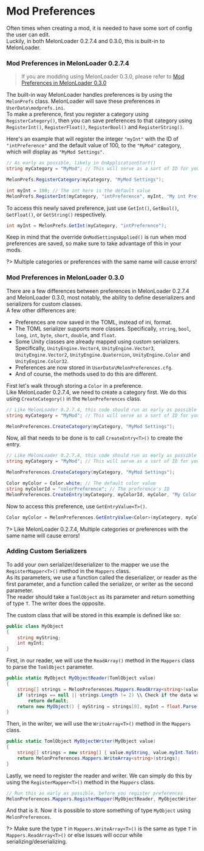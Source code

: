 # Mod Preferences 
Often times when creating a mod, it is needed to have some sort of config the user can edit.<br>
Luckily, in both MelonLoader 0.2.7.4 and 0.3.0, this is built-in to MelonLoader.

### Mod Preferences in MelonLoader 0.2.7.4
> If you are modding using MelonLoader 0.3.0, please refer to [Mod Preferences in MelonLoader 0.3.0](preferences.md?id=Mod-Preferences-in-MelonLoader-0.3.0)

The built-in way MelonLoader handles preferences is by using the `MelonPrefs` class.
MelonLoader will save these preferences in `UserData\modprefs.ini`.<br>
To make a preference, first you register a category using `RegisterCategory()`, then you can save preferences to that category using `RegisterInt()`, `RegisterFloat()`, `RegisterBool()` and `RegisterString()`.

Here's an example that will register the integer `"myInt"` with the ID of `"intPreference"` and the default value of 100, to the `"MyMod"` category, which will display as `"MyMod Settings"`.
```cs
// As early as possible, likely in OnApplicationStart()
string myCategory = "MyMod"; // This will serve as a sort of ID for your category

MelonPrefs.RegisterCategory(myCategory, "MyMod Settings"); 

int myInt = 100; // The int here is the default value
MelonPrefs.RegisterInt(myCategory, "intPreference", myInt, "My int Preference."); 
```

To access this newly saved preference, just use `GetInt()`, `GetBool()`, `GetFloat()`, or `GetString()` respectively.
```cs
int myInt = MelonPrefs.GetInt(myCategory, "intPreference");
```

Keep in mind that the override `OnModSettingsApplied()` is run when mod preferences are saved, so make sure to take advantage of this in your mods.

?> Multiple categories or preferences with the same name will cause errors!

### Mod Preferences in MelonLoader 0.3.0

There are a few differences between preferences in MelonLoader 0.2.7.4 and MelonLoader 0.3.0, most notably, the ability to define deserializers and serializers for custom classes.<br>
A few other differences are:
- Preferences are now saved in the TOML, instead of ini, format.
- The TOML serializer supports more classes. Specifically, `string`, `bool`, `long`, `int`, `byte`, `short`, `double`, and `float`.
- Some Unity classes are already mapped using custom serializers. Specifically, `UnityEngine.Vector4`, `UnityEngine.Vector3`, `UnityEngine.Vector2`, `UnityEngine.Quaternion`, `UnityEngine.Color` and `UnityEngine.Color32`.
- Preferences are now stored in `UserData\MelonPreferences.cfg`.
- And of course, the methods used to do this are different.

First let's walk through storing a `Color` in a preference.<br>
Like MelonLoader 0.2.7.4, we need to create a category first. We do this using `CreateCategory()` in the `MelonPreferences` class.
```cs
// Like MelonLoader 0.2.7.4, this code should run as early as possible
string myCategory = "MyMod"; // This will serve as a sort of ID for your category

MelonPreferences.CreateCategory(myCategory, "MyMod Settings");
```

Now, all that needs to be done is to call `CreateEntry<T>()` to create the entry.
```cs
// Like MelonLoader 0.2.7.4, this code should run as early as possible
string myCategory = "MyMod"; // This will serve as a sort of ID for your category

MelonPreferences.CreateCategory(myCategory, "MyMod Settings");

Color myColor = Color.white; // The default color value
string myColorId = "colorPreference"; // The preference's ID
MelonPreferences.CreateEntry(myCategory, myColorId, myColor, "My Color Preference.");
```

Now to access this preference, use `GetEntryValue<T>()`.
```cs
Color myColor = MelonPreferences.GetEntryValue<Color>(myCategory, myColorId);
```

?> Like MelonLoader 0.2.7.4, Multiple categories or preferences with the same name will cause errors!

### Adding Custom Serializers

To add your own serializer/deserializer to the mapper we use the `RegisterMapper<T>()` method in the `Mappers` class.<br>
As its parameters, we use a function called the deserializer, or reader as the first parameter, and a function called the serializer, or writer as the second parameter.<br>
The reader should take a `TomlObject` as its parameter and return something of type `T`. The writer does the opposite.

The custom class that will be stored in this example is defined like so:
```cs
public class MyObject
{
    string myString;
    int myInt;
}
```
First, in our reader, we will use the `ReadArray()` method in the `Mappers` class to parse the `TomlObject` parameter.
```cs
public static MyObject MyObjectReader(TomlObject value)
{
    string[] strings = MelonPreferences.Mappers.ReadArray<string>(value);
    if (strings == null || strings.Length != 2) \\ Check if the data was corrupted somehow
        return default;
    return new MyObject() { myString = strings[0], myInt = float.Parse(strings[1]) };
}
```

Then, in the writer, we will use the `WriteArray<T>()` method in the `Mappers` class.
```cs
public static TomlObject MyObjectWriter(MyObject value) 
{
    string[] strings = new string[] { value.myString, value.myInt.ToString() };
    return MelonPreferences.Mappers.WriteArray<string>(strings);
}
```

Lastly, we need to register the reader and writer. We can simply do this by using the `RegisterMapper<T>()` method in the `Mappers` class.
```cs
// Run this as early as possible, before you register preferences
MelonPreferences.Mappers.RegisterMapper(MyObjectReader, MyObjectWriter);
```

And that is it. Now it is possible to store something of type `MyObject` using `MelonPreferences`.

?> Make sure the type `T` in `Mappers.WriteArray<T>()` is the same as type `T` in `Mappers.ReadArray<T>()` or else issues will occur while serializing/deserializing.
